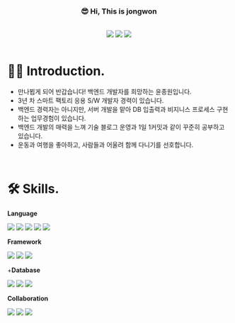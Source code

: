 <!---
jwYunn/jwYunn is a ✨ special ✨ repository because its `README.md` (this file) appears on your GitHub profile.
You can click the Preview link to take a look at your changes.
--->



<h3 align="center"> 😎 Hi, This is jongwon  </h3>

<br>

<div align="center"> 
  <a href="savior371@gmail.com" target="_blank"><img src="https://img.shields.io/badge/Gmail-EA4335?style=뱃지모양&logo=Gmail&logoColor=FFFFFF"/></a>
  <a href="https://iwillcomplete.tistory.com/" target="_blank"><img src="https://img.shields.io/badge/Blog-000000?style=뱃지모양&logo=Storyblok&logoColor=FFFFFF"/></a>
  <a href="https://iwillcomplete-portfolio.notion.site/53b1164225b646ab96781411ef29a541" target="_blank"><img src="https://img.shields.io/badge/Notion-FFFFFF?style=뱃지모양&logo=Notion&logoColor=000000"/></a>
</div>


<br>



# 🙋‍♂️ Introduction.

- 만나뵙게 되어 반갑습니다! 백엔드 개발자를 희망하는 윤종원입니다.
- 3년 차 스마트 팩토리 응용 S/W 개발자 경력이 있습니다.
- 백엔드 경력자는 아니지만, 서버 개발을 맡아 DB 입출력과 비지니스 프로세스 구현하는 업무경험이 있습니다.
- 백엔드 개발의 매력을 느껴 기술 블로그 운영과 1일 1커밋과 같이 꾸준히 공부하고 있습니다.
- 운동과 여행을 좋아하고, 사람들과 어울려 함께 다니기를 선호합니다.

<br>

# 🛠 Skills.

**Language**

<a target="_blank"><img src="https://img.shields.io/badge/C Sharp-239120?style=뱃지모양&logo=C Sharp&logoColor=FFFFFF"/></a>
<a target="_blank"><img src="https://img.shields.io/badge/Java-007396?style=뱃지모양&logo=Java&logoColor=FFFFFF"/></a>
<a target="_blank"><img src="https://img.shields.io/badge/Python-3776AB?style=뱃지모양&logo=Python&logoColor=FFFFFF"/></a>
<a target="_blank"><img src="https://img.shields.io/badge/Javascript-F7DF1E?style=뱃지모양&logo=JavaScript&logoColor=FFFFFF"/></a>
<a target="_blank"><img src="https://img.shields.io/badge/NodeJS-339933?style=뱃지모양&logo=Node.js&logoColor=FFFFFF"/></a>

**Framework**

<a target="_blank"><img src="https://img.shields.io/badge/.Net Framework-512BD4?style=뱃지모양&logo=.Net&logoColor=FFFFFF"/></a>
<a target="_blank"><img src="https://img.shields.io/badge/Entity Framework-339933?style=뱃지모양&logo=&logoColor=FFFFFF"/></a>
<a target="_blank"><img src="https://img.shields.io/badge/Spring Framework-6DB33F?style=뱃지모양&logo=Spring&logoColor=FFFFFF"/></a>

+**Database**

<a target="_blank"><img src="https://img.shields.io/badge/MySQL-4479A1?style=뱃지모양&logo=MySQL&logoColor=FFFFFF"/></a>
<a target="_blank"><img src="https://img.shields.io/badge/MariaDB-1F305F?style=뱃지모양&logo=MariaDB&logoColor=FFFFFF"/></a>
<a target="_blank"><img src="https://img.shields.io/badge/MSSQL-339933?style=뱃지모양&logo=&logoColor=FFFFFF"/></a>

**Collaboration**

<a target="_blank"><img src="https://img.shields.io/badge/Git-181717?style=뱃지모양&logo=Github&logoColor=FFFFFF"/></a>
<a target="_blank"><img src="https://img.shields.io/badge/Redmine-B32024?style=뱃지모양&logo=Redmine&logoColor=FFFFFF"/></a>
<a target="_blank"><img src="https://img.shields.io/badge/Slack-4A154B?style=뱃지모양&logo=Slack&logoColor=FFFFFF"/></a>


<!-- <h3 align="center">👩‍💻 My Github Stats 👩‍💻</h3>
<div align="center">
 -->
